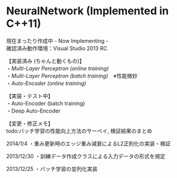 NeuralNetwork (Implemented in C++11)
=============
現在まったり作成中 - Now Implementing -  
確認済み動作環境：Visual Studio 2013 RC

【実装済み (ちゃんと動くもの)】  
・*Multi-Layer Perceptron (online training)*  
・*Multi-Layer Perceptron (batch training)*　※性能微妙  
・*Auto-Encoder (online training)*  

【実装・テスト中】  
・Auto-Encoder (batch training)  
・Deep Auto-Encoder  

【変更・修正メモ】  
todo:バッチ学習の性能向上方法のサーベイ, 検証結果のまとめ  

2014/1/4
・重み更新時のエッジ重み減衰によるL2正則化の実装・検証

2013/12/30
・訓練データ作成クラスによる入力データの形式を規定

2013/12/25
・バッチ学習の並列化実装
